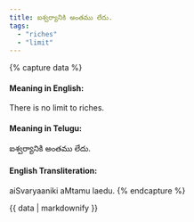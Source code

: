```yaml
---
title: ఐశ్వర్యానికి అంతము లేదు.
tags:
  - "riches"
  - "limit"
---
```


{% capture data %}
#### Meaning in English:
There is no limit to riches.

#### Meaning in Telugu:
ఐశ్వర్యానికి అంతము లేదు.

#### English Transliteration:
aiSvaryaaniki aMtamu laedu.
{% endcapture %}

{{ data | markdownify }}

